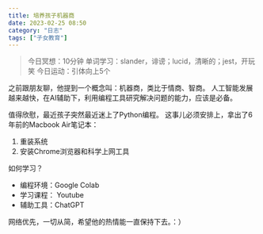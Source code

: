 ```yaml
---
title: 培养孩子机器商
date: 2023-02-25 08:50 
category: "日志"
tags: ["子女教育"]
---
```


> 今日冥想：10分钟
> 单词学习：slander，诽谤；lucid，清晰的；jest，开玩笑
> 今日运动：引体向上5个

之前跟朋友聊，他提到一个概念叫：机器商，类比于情商、智商。
人工智能发展越来越快，在AI辅助下，利用编程工具研究解决问题的能力，应该是必备。

值得欣慰，最近孩子突然最近迷上了Python编程。
这事儿必须安排上，拿出了6年前的Macbook Air笔记本：
1. 重装系统
2. 安装Chrome浏览器和科学上网工具

如何学习？
- 编程环境：Google Colab
- 学习课程： Youtube 
- 辅助工具：ChatGPT

网络优先，一切从简，希望他的热情能一直保持下去。：）







